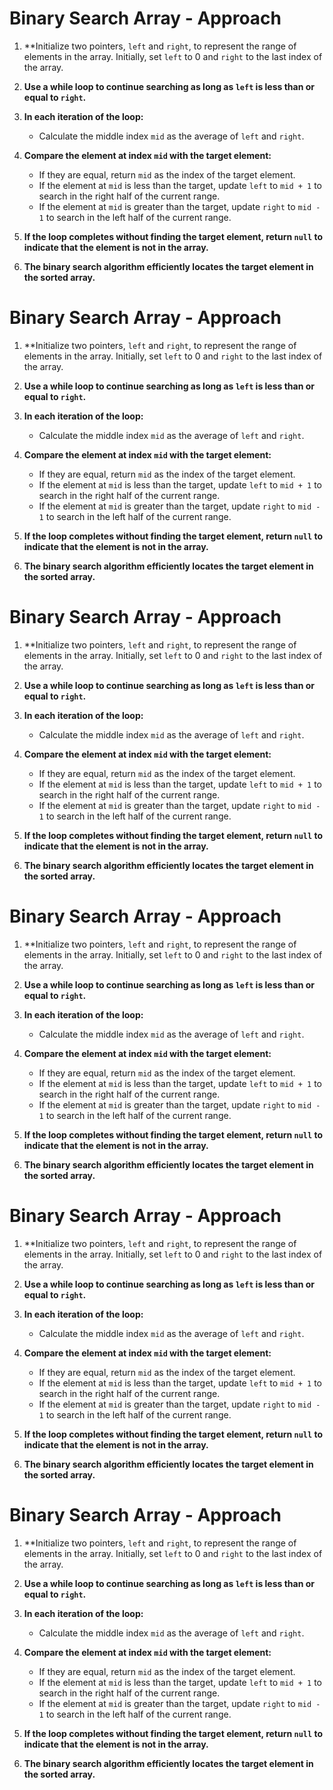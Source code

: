 # Binary Search Array - Approach

1. **Initialize two pointers, `left` and `right`, to represent the range of elements in the array. Initially, set `left` to 0 and `right` to the last index of the array.

2. **Use a while loop to continue searching as long as `left` is less than or equal to `right`.**

3. **In each iteration of the loop:**
   - Calculate the middle index `mid` as the average of `left` and `right`.

4. **Compare the element at index `mid` with the target element:**
   - If they are equal, return `mid` as the index of the target element.
   - If the element at `mid` is less than the target, update `left` to `mid + 1` to search in the right half of the current range.
   - If the element at `mid` is greater than the target, update `right` to `mid - 1` to search in the left half of the current range.

5. **If the loop completes without finding the target element, return `null` to indicate that the element is not in the array.**

6. **The binary search algorithm efficiently locates the target element in the sorted array.**
# Binary Search Array - Approach

1. **Initialize two pointers, `left` and `right`, to represent the range of elements in the array. Initially, set `left` to 0 and `right` to the last index of the array.

2. **Use a while loop to continue searching as long as `left` is less than or equal to `right`.**

3. **In each iteration of the loop:**
   - Calculate the middle index `mid` as the average of `left` and `right`.

4. **Compare the element at index `mid` with the target element:**
   - If they are equal, return `mid` as the index of the target element.
   - If the element at `mid` is less than the target, update `left` to `mid + 1` to search in the right half of the current range.
   - If the element at `mid` is greater than the target, update `right` to `mid - 1` to search in the left half of the current range.

5. **If the loop completes without finding the target element, return `null` to indicate that the element is not in the array.**

6. **The binary search algorithm efficiently locates the target element in the sorted array.**
# Binary Search Array - Approach

1. **Initialize two pointers, `left` and `right`, to represent the range of elements in the array. Initially, set `left` to 0 and `right` to the last index of the array.

2. **Use a while loop to continue searching as long as `left` is less than or equal to `right`.**

3. **In each iteration of the loop:**
   - Calculate the middle index `mid` as the average of `left` and `right`.

4. **Compare the element at index `mid` with the target element:**
   - If they are equal, return `mid` as the index of the target element.
   - If the element at `mid` is less than the target, update `left` to `mid + 1` to search in the right half of the current range.
   - If the element at `mid` is greater than the target, update `right` to `mid - 1` to search in the left half of the current range.

5. **If the loop completes without finding the target element, return `null` to indicate that the element is not in the array.**

6. **The binary search algorithm efficiently locates the target element in the sorted array.**
# Binary Search Array - Approach

1. **Initialize two pointers, `left` and `right`, to represent the range of elements in the array. Initially, set `left` to 0 and `right` to the last index of the array.

2. **Use a while loop to continue searching as long as `left` is less than or equal to `right`.**

3. **In each iteration of the loop:**
   - Calculate the middle index `mid` as the average of `left` and `right`.

4. **Compare the element at index `mid` with the target element:**
   - If they are equal, return `mid` as the index of the target element.
   - If the element at `mid` is less than the target, update `left` to `mid + 1` to search in the right half of the current range.
   - If the element at `mid` is greater than the target, update `right` to `mid - 1` to search in the left half of the current range.

5. **If the loop completes without finding the target element, return `null` to indicate that the element is not in the array.**

6. **The binary search algorithm efficiently locates the target element in the sorted array.**
# Binary Search Array - Approach

1. **Initialize two pointers, `left` and `right`, to represent the range of elements in the array. Initially, set `left` to 0 and `right` to the last index of the array.

2. **Use a while loop to continue searching as long as `left` is less than or equal to `right`.**

3. **In each iteration of the loop:**
   - Calculate the middle index `mid` as the average of `left` and `right`.

4. **Compare the element at index `mid` with the target element:**
   - If they are equal, return `mid` as the index of the target element.
   - If the element at `mid` is less than the target, update `left` to `mid + 1` to search in the right half of the current range.
   - If the element at `mid` is greater than the target, update `right` to `mid - 1` to search in the left half of the current range.

5. **If the loop completes without finding the target element, return `null` to indicate that the element is not in the array.**

6. **The binary search algorithm efficiently locates the target element in the sorted array.**
# Binary Search Array - Approach

1. **Initialize two pointers, `left` and `right`, to represent the range of elements in the array. Initially, set `left` to 0 and `right` to the last index of the array.

2. **Use a while loop to continue searching as long as `left` is less than or equal to `right`.**

3. **In each iteration of the loop:**
   - Calculate the middle index `mid` as the average of `left` and `right`.

4. **Compare the element at index `mid` with the target element:**
   - If they are equal, return `mid` as the index of the target element.
   - If the element at `mid` is less than the target, update `left` to `mid + 1` to search in the right half of the current range.
   - If the element at `mid` is greater than the target, update `right` to `mid - 1` to search in the left half of the current range.

5. **If the loop completes without finding the target element, return `null` to indicate that the element is not in the array.**

6. **The binary search algorithm efficiently locates the target element in the sorted array.**
